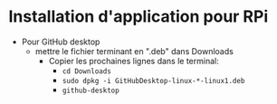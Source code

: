 
# Installation d'application pour RPi
 - Pour GitHub desktop
	- mettre le fichier terminant en ".deb" dans Downloads
		- Copier les prochaines lignes dans le terminal:
			- `cd Downloads`
			- `sudo dpkg -i GitHubDesktop-linux-*-linux1.deb`
			- `github-desktop`
